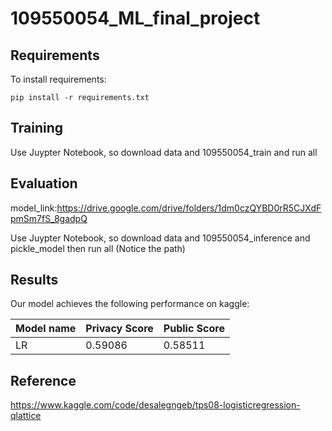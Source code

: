 # 109550054_ML_final_project

## Requirements

To install requirements:

```setup
pip install -r requirements.txt
```

## Training

Use Juypter Notebook, so download data and 109550054_train and run all

## Evaluation

model_link:https://drive.google.com/drive/folders/1dm0czQYBD0rR5CJXdFpmSm7fS_8gadpQ

Use Juypter Notebook, so download data and 109550054_inference and pickle_model then run all
(Notice the path)

## Results

Our model achieves the following performance on kaggle:

| Model name         | Privacy Score   | Public Score   |
| ------------------ |---------------- | -------------- |
| LR                 |     0.59086     |    0.58511     |

## Reference
https://www.kaggle.com/code/desalegngeb/tps08-logisticregression-qlattice
